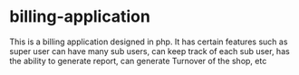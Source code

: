 # billing-application
This is a billing application designed in php.
It has certain features such as super user can have many sub users, can keep track of each sub user, has the ability to generate report, can generate Turnover of the shop, etc
